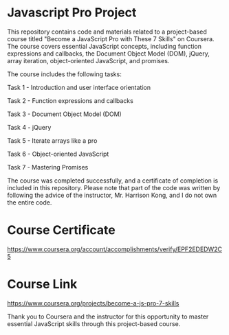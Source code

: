 # Javascript Pro Project

This repository contains code and materials related to a project-based course titled "Become a JavaScript Pro with These 7 Skills" on Coursera. The course covers essential JavaScript concepts, including function expressions and callbacks, the Document Object Model (DOM), jQuery, array iteration, object-oriented JavaScript, and promises.

The course includes the following tasks:

Task 1 - Introduction and user interface orientation

Task 2 - Function expressions and callbacks

Task 3 - Document Object Model (DOM)

Task 4 - jQuery

Task 5 - Iterate arrays like a pro

Task 6 - Object-oriented JavaScript

Task 7 - Mastering Promises

The course was completed successfully, and a certificate of completion is included in this repository. Please note that part of the code was written by following the advice of the instructor, Mr. Harrison Kong, and I do not own the entire code.

# Course Certificate 
  https://www.coursera.org/account/accomplishments/verify/EPF2EDEDW2C5
  
# Course Link 
  https://www.coursera.org/projects/become-a-js-pro-7-skills
  
Thank you to Coursera and the instructor for this opportunity to master essential JavaScript skills through this project-based course.
